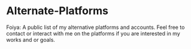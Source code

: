 # Alternate-Platforms
Foiya: A public list of my alternative platforms and accounts. Feel free to contact or interact with me on the platforms if you are interested in my works and or goals.
